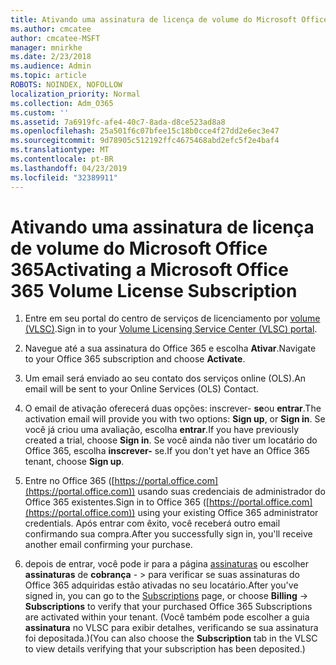 ```yaml
---
title: Ativando uma assinatura de licença de volume do Microsoft Office 365
ms.author: cmcatee
author: cmcatee-MSFT
manager: mnirkhe
ms.date: 2/23/2018
ms.audience: Admin
ms.topic: article
ROBOTS: NOINDEX, NOFOLLOW
localization_priority: Normal
ms.collection: Adm_O365
ms.custom: ''
ms.assetid: 7a6919fc-afe4-40c7-8ada-d8ce523ad8a8
ms.openlocfilehash: 25a501f6c07bfee15c18b0cce4f27dd2e6ec3e47
ms.sourcegitcommit: 9d78905c512192ffc4675468abd2efc5f2e4baf4
ms.translationtype: MT
ms.contentlocale: pt-BR
ms.lasthandoff: 04/23/2019
ms.locfileid: "32389911"
---
```

# <a name="activating-a-microsoft-office-365-volume-license-subscription"></a><span data-ttu-id="aaafd-102">Ativando uma assinatura de licença de volume do Microsoft Office 365</span><span class="sxs-lookup"><span data-stu-id="aaafd-102">Activating a Microsoft Office 365 Volume License Subscription</span></span>

1. <span data-ttu-id="aaafd-103">Entre em seu portal do centro de serviços de licenciamento por [volume (VLSC)](http://go.microsoft.com/fwlink/p/?LinkId=329762).</span><span class="sxs-lookup"><span data-stu-id="aaafd-103">Sign in to your [Volume Licensing Service Center (VLSC) portal](http://go.microsoft.com/fwlink/p/?LinkId=329762).</span></span>
    
2. <span data-ttu-id="aaafd-104">Navegue até a sua assinatura do Office 365 e escolha **Ativar**.</span><span class="sxs-lookup"><span data-stu-id="aaafd-104">Navigate to your Office 365 subscription and choose **Activate**.</span></span>
    
3. <span data-ttu-id="aaafd-105">Um email será enviado ao seu contato dos serviços online (OLS).</span><span class="sxs-lookup"><span data-stu-id="aaafd-105">An email will be sent to your Online Services (OLS) Contact.</span></span>
    
4. <span data-ttu-id="aaafd-106">O email de ativação oferecerá duas opções: inscrever- **se**ou **entrar**.</span><span class="sxs-lookup"><span data-stu-id="aaafd-106">The activation email will provide you with two options: **Sign up**, or **Sign in**.</span></span> <span data-ttu-id="aaafd-107">Se você já criou uma avaliação, escolha **entrar**.</span><span class="sxs-lookup"><span data-stu-id="aaafd-107">If you have previously created a trial, choose **Sign in**.</span></span> <span data-ttu-id="aaafd-108">Se você ainda não tiver um locatário do Office 365, escolha **inscrever-** se.</span><span class="sxs-lookup"><span data-stu-id="aaafd-108">If you don't yet have an Office 365 tenant, choose **Sign up**.</span></span>
    
5. <span data-ttu-id="aaafd-109">Entre no Office 365 ([https://portal.office.com](https://portal.office.com)) usando suas credenciais de administrador do Office 365 existentes.</span><span class="sxs-lookup"><span data-stu-id="aaafd-109">Sign in to Office 365 ([https://portal.office.com](https://portal.office.com)) using your existing Office 365 administrator credentials.</span></span> <span data-ttu-id="aaafd-110">Após entrar com êxito, você receberá outro email confirmando sua compra.</span><span class="sxs-lookup"><span data-stu-id="aaafd-110">After you successfully sign in, you'll receive another email confirming your purchase.</span></span>
    
6. <span data-ttu-id="aaafd-111">depois de entrar, você pode ir para a página [assinaturas](https://go.microsoft.com/fwlink/p/?linkid=842054) ou escolher **assinaturas** de **cobrança**  - \> para verificar se suas assinaturas do Office 365 adquiridas estão ativadas no seu locatário.</span><span class="sxs-lookup"><span data-stu-id="aaafd-111">After you've signed in, you can go to the [Subscriptions](https://go.microsoft.com/fwlink/p/?linkid=842054) page, or choose **Billing** -\> **Subscriptions** to verify that your purchased Office 365 Subscriptions are activated within your tenant.</span></span> <span data-ttu-id="aaafd-112">(Você também pode escolher a guia **assinatura** no VLSC para exibir detalhes, verificando se sua assinatura foi depositada.)</span><span class="sxs-lookup"><span data-stu-id="aaafd-112">(You can also choose the **Subscription** tab in the VLSC to view details verifying that your subscription has been deposited.)</span></span> 
    

